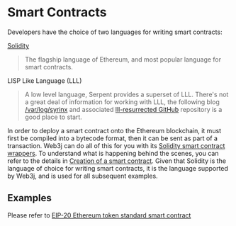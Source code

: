 Smart Contracts
===============

Developers have the choice of two languages for writing smart contracts:

[Solidity](https://Solidity.readthedocs.io/)

> The flagship language of Ethereum, and most popular language for smart contracts.

LISP Like Language (LLL)

> A low level language, Serpent provides a superset of LLL. There's not a great deal of information for working with LLL, the following blog [/var/log/syrinx](http://blog.syrinx.net/) and associated [lll-resurrected GitHub](https://github.com/zigguratt/lll-resurrected) repository is a  good place to start.

In order to deploy a smart contract onto the Ethereum blockchain, it must first be compiled into a bytecode format, 
then it can be sent as part of a transaction. Web3j can do all of this for you with its [Solidity smart contract wrappers](construction_and_deployment.md#solidity-smart-contract-wrappers). To understand what is happening behind the scenes, you can refer to the details in [Creation of a smart contract](../transactions/transactions_and_smart_contracts.md#creation-of-a-smart-contract).
Given that Solidity is the language of choice for writing smart contracts, it is the language supported by Web3j, and is used for all subsequent examples.

## Examples

Please refer to [EIP-20 Ethereum token standard smart contract](../getting_started/deploy_interact_smart_contracts.md#eip-20-ethereum-token-standard-smart-contract)
